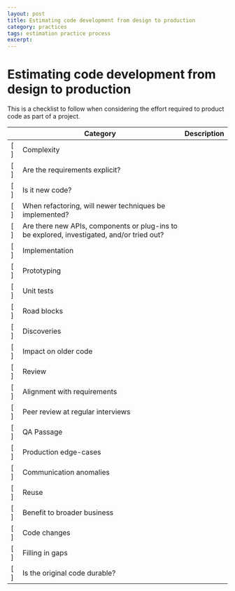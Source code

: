 ```yaml
---
layout: post
title: Estimating code development from design to production
category: practices
tags: estimation practice process
excerpt:
---
```


# Estimating code development from design to production

This is a checklist to follow when considering the effort required to product code as part of a project.

|     | Category | Description |
| --- | -------- | ----------- |
| [ ] | Complexity |  |
| [ ] | Are the requirements explicit? |  |
| [ ] | Is it new code? |  |
| [ ] | When refactoring, will newer techniques be implemented? |  |
| [ ] | Are there new APIs, components or plug-ins to be explored, investigated, and/or tried out? |  |
| [ ] | Implementation |  |
| [ ] | Prototyping |  |
| [ ] | Unit tests |  |
| [ ] | Road blocks |  |
| [ ] | Discoveries |  |
| [ ] | Impact on older code |  |
| [ ] | Review |  |
| [ ] | Alignment with requirements |  |
| [ ] | Peer review at regular interviews |  |
| [ ] | QA Passage |  |
| [ ] | Production edge-cases |  |
| [ ] | Communication anomalies |  |
| [ ] | Reuse |  |
| [ ] | Benefit to broader business |  |
| [ ] | Code changes |  |
| [ ] | Filling in gaps |  |
| [ ] | Is the original code durable? |  |
